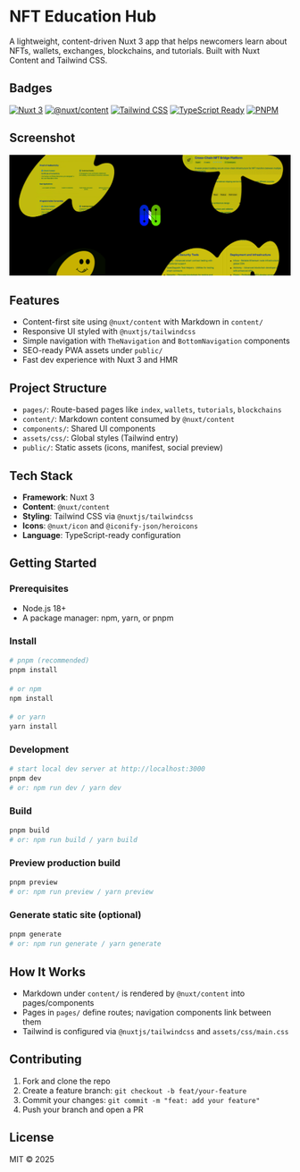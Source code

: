 # NFT Education Hub

A lightweight, content-driven Nuxt 3 app that helps newcomers learn about NFTs, wallets, exchanges, blockchains, and tutorials. Built with Nuxt Content and Tailwind CSS.


## Badges

[![Nuxt 3](https://img.shields.io/badge/Nuxt-3-00DC82?logo=nuxt.js&logoColor=white)](https://nuxt.com)
[![@nuxt/content](https://img.shields.io/badge/%40nuxt%2Fcontent-2.x-00DC82)](https://content.nuxt.com)
[![Tailwind CSS](https://img.shields.io/badge/Tailwind_CSS-^3-blue?logo=tailwindcss&logoColor=white)](https://tailwindcss.com)
[![TypeScript Ready](https://img.shields.io/badge/TypeScript-ready-3178C6?logo=typescript&logoColor=white)](https://www.typescriptlang.org/)
[![PNPM](https://img.shields.io/badge/pnpm-compatible-F69220?logo=pnpm&logoColor=white)](https://pnpm.io)


## Screenshot

![App Screenshot](public/og-image.jpg)


## Features

- Content-first site using `@nuxt/content` with Markdown in `content/`
- Responsive UI styled with `@nuxtjs/tailwindcss`
- Simple navigation with `TheNavigation` and `BottomNavigation` components
- SEO-ready PWA assets under `public/`
- Fast dev experience with Nuxt 3 and HMR


## Project Structure

- `pages/`: Route-based pages like `index`, `wallets`, `tutorials`, `blockchains`
- `content/`: Markdown content consumed by `@nuxt/content`
- `components/`: Shared UI components
- `assets/css/`: Global styles (Tailwind entry)
- `public/`: Static assets (icons, manifest, social preview)


## Tech Stack

- **Framework**: Nuxt 3
- **Content**: `@nuxt/content`
- **Styling**: Tailwind CSS via `@nuxtjs/tailwindcss`
- **Icons**: `@nuxt/icon` and `@iconify-json/heroicons`
- **Language**: TypeScript-ready configuration


## Getting Started

### Prerequisites
- Node.js 18+
- A package manager: npm, yarn, or pnpm

### Install
```bash
# pnpm (recommended)
pnpm install

# or npm
npm install

# or yarn
yarn install
```

### Development
```bash
# start local dev server at http://localhost:3000
pnpm dev
# or: npm run dev / yarn dev
```

### Build
```bash
pnpm build
# or: npm run build / yarn build
```

### Preview production build
```bash
pnpm preview
# or: npm run preview / yarn preview
```

### Generate static site (optional)
```bash
pnpm generate
# or: npm run generate / yarn generate
```


## How It Works

- Markdown under `content/` is rendered by `@nuxt/content` into pages/components
- Pages in `pages/` define routes; navigation components link between them
- Tailwind is configured via `@nuxtjs/tailwindcss` and `assets/css/main.css`


## Contributing

1. Fork and clone the repo
2. Create a feature branch: `git checkout -b feat/your-feature`
3. Commit your changes: `git commit -m "feat: add your feature"`
4. Push your branch and open a PR


## License

MIT © 2025
